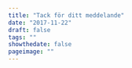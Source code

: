 ```yaml
---
title: "Tack för ditt meddelande"
date: "2017-11-22"
draft: false
tags: ""
showthedate: false
pageimage: ""
---
```

